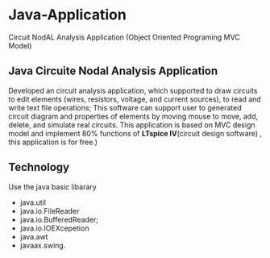 # Java-Application
Circuit NodAL Analysis Application (Object Oriented Programing MVC Model)

## Java Circuite Nodal Analysis Application

Developed an circuit analysis application, which supported to draw circuits to edit elements (wires,
resistors, voltage, and current sources), to read and write text file operations; This software can support
user to generated circuit diagram and properties of elements by moving mouse to move, add, delete, and simulate
real circuits. This application is based on MVC design model and implement 80% functions of <b>LTspice IV</b>(circuit
design software) , this application is for free.)

## Technology

Use the java basic libarary
- java.util
- java.io.FileReader
- java.io.BufferedReader;
- java.io.IOEXcepetion
- java.awt
- javaax.swing.

